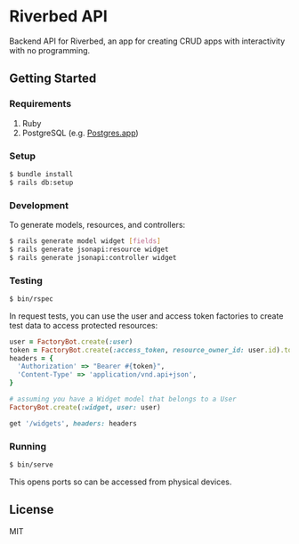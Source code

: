 # Riverbed API

Backend API for Riverbed, an app for creating CRUD apps with interactivity with no programming.

## Getting Started

### Requirements

1. Ruby
1. PostgreSQL (e.g. [Postgres.app][postgres-app])

### Setup

```sh
$ bundle install
$ rails db:setup
```

### Development

To generate models, resources, and controllers:

```bash
$ rails generate model widget [fields]
$ rails generate jsonapi:resource widget
$ rails generate jsonapi:controller widget
```

### Testing

```sh
$ bin/rspec
```

In request tests, you can use the user and access token factories to create test data to access protected resources:

```ruby
user = FactoryBot.create(:user)
token = FactoryBot.create(:access_token, resource_owner_id: user.id).token
headers = {
  'Authorization' => "Bearer #{token}",
  'Content-Type' => 'application/vnd.api+json',
}

# assuming you have a Widget model that belongs to a User
FactoryBot.create(:widget, user: user)

get '/widgets', headers: headers
```

### Running

```sh
$ bin/serve
```

This opens ports so can be accessed from physical devices.

[postgres-app]: http://postgresapp.com

## License

MIT
